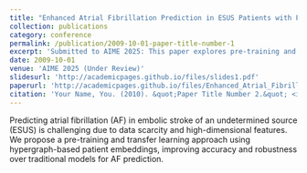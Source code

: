 ```yaml
---
title: "Enhanced Atrial Fibrillation Prediction in ESUS Patients with Pre-training and Transfer Learning"
collection: publications
category: conference
permalink: /publication/2009-10-01-paper-title-number-1
excerpt: 'Submitted to AIME 2025: This paper explores pre-training and transfer learning approaches to enhance atrial fibrillation (AF) prediction in ESUS patients.'
date: 2009-10-01
venue: 'AIME 2025 (Under Review)'
slidesurl: 'http://academicpages.github.io/files/slides1.pdf'
paperurl: 'http://academicpages.github.io/files/Enhanced_Atrial_Fibrillation_Prediction.pdf'
citation: 'Your Name, You. (2010). &quot;Paper Title Number 2.&quot; <i>Journal 1</i>. 1(1).'
---
```


Predicting atrial fibrillation (AF) in embolic stroke of an undetermined source (ESUS) is challenging due to data scarcity and high-dimensional features. We propose a pre-training and transfer learning approach using hypergraph-based patient embeddings, improving accuracy and robustness over traditional models for AF prediction.
